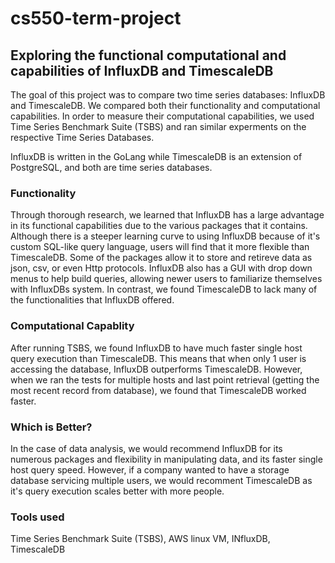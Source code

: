 # cs550-term-project

## Exploring the functional computational and capabilities of InfluxDB and TimescaleDB

The goal of this project was to compare two time series databases: InfluxDB and TimescaleDB. We compared both their functionality and computational capabilities. In order to measure their computational capabilities, we used Time Series Benchmark Suite (TSBS) and ran similar experments on the respective Time Series Databases.

InfluxDB is written in the GoLang while TimescaleDB is an extension of PostgreSQL, and both are time series databases.

### Functionality
Through thorough research, we learned that InfluxDB has a large advantage in its functional capabilities due to the various packages that it contains. Although there is a steeper learning curve to using InfluxDB because of it's custom SQL-like query language, users will find that it more flexible than TimescaleDB. Some of the packages allow it to store and retireve data as json, csv, or even Http protocols. InfluxDB also has a GUI with drop down menus to help build queries, allowing newer users to familiarize themselves with InfluxDBs system. In contrast, we found TimescaleDB to lack many of the functionalities that InfluxDB offered.

### Computational Capablity
After running TSBS, we found InfluxDB to have much faster single host query execution than TimescaleDB. This means that when only 1 user is accessing the database, InfluxDB outperforms TimescaleDB. However, when we ran the tests for multiple hosts and last point retrieval (getting the most recent record from database), we found that TimescaleDB worked faster.

### Which is Better?
In the case of data analysis, we would recommend InfluxDB for its numerous packages and flexibility in manipulating data, and its faster single host query speed. However, if a company wanted to have a storage database servicing multiple users, we would recomment TimescaleDB as it's query execution scales better with more people.

### Tools used

Time Series Benchmark Suite (TSBS), AWS linux VM, INfluxDB, TimescaleDB

